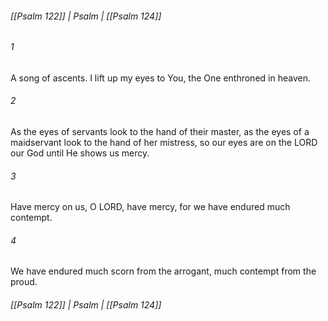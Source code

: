 ###### [[Psalm 122]] | Psalm | [[Psalm 124]]

###### 1
A song of ascents. I lift up my eyes to You, the One enthroned in heaven.
###### 2
As the eyes of servants look to the hand of their master, as the eyes of a maidservant look to the hand of her mistress, so our eyes are on the LORD our God until He shows us mercy.
###### 3
Have mercy on us, O LORD, have mercy, for we have endured much contempt.
###### 4
We have endured much scorn from the arrogant, much contempt from the proud.

###### [[Psalm 122]] | Psalm | [[Psalm 124]]
